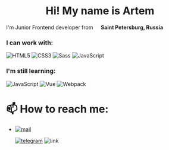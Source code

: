 <!--
**askomarov/askomarov** is a ✨ _special_ ✨ repository because its `README.md` (this file) appears on your GitHub profile.

Here are some ideas to get you started:

- 🔭 I’m currently working on ...
- 🌱 I’m currently learning ...
- 👯 I’m looking to collaborate on ...
- 🤔 I’m looking for help with ...
- 💬 Ask me about ...
- 📫 How to reach me: ...
- 😄 Pronouns: ...
- ⚡ Fun fact: ...
-->

<h1 align="center">Hi! My name is Artem</h1>
<!--
<h2 align="center">
  <img src="https://emojis.slackmojis.com/emojis/images/1602241199/10777/keanu-thanks.gif?1602241199" width="64" />
  <br />
  Welcome to my page!
  <br />
  <br />
  <p align="center">
    <a href="https://www.linkedin.com/in/arusanoff/" target="_blank" rel="noreferrer noopener">
      <img alt="Linkedin" src="https://img.shields.io/badge/-arusanoff-blue?style=flat&logo=Linkedin&logoColor=white&link=https://www.linkedin.com/in/arusanoff/" />
    </a>
    <a href="https://twitter.com/andrew_rusanoff" target="_blank" rel="noreferrer noopener">
      <img alt="Twitter" src="https://img.shields.io/badge/-@andrew_rusanoff-1ca0f1?style=flat&labelColor=1ca0f1&logo=twitter&logoColor=white&link=https://twitter.com/andrew_rusanoff" />
    </a>
    <a href="https://www.instagram.com/aa.rusanoff/" target="_blank" rel="noreferrer noopener">
      <img alt="Instagram" src="https://img.shields.io/badge/-@aa.rusanoff-purple?style=flat&logo=instagram&logoColor=white&link=https://www.instagram.com/aa.rusanoff/" />
    </a>
    <a href="mailto:askomarov13@mail.ru">
      <img alt="mail" src="https://img.shields.io/badge/-andrew.rusanoff-c14438?style=flat&logo=Gmail&logoColor=white&link=mailto:andrew.rusanoff@gmail.com" />
    </a>
  </p>
</h2> 
-->
<p>
  I'm Junior Frontend developer from
  <img src="https://www.flaticon.com/svg/static/icons/svg/323/323300.svg" width="13"/> <b>Saint Petersburg, Russia</b>
  <br />
</p>

<h3>I can work with:</h3>
<p>
  <img alt="HTML5" src="https://img.shields.io/badge/-HTML5-E34F26?style=flat-square&logo=html5&logoColor=white" />
  <img alt="CSS3" src="http://img.shields.io/badge/-CSS3-0479BE?style=flat-square&logo=css3&logoColor=white" />
  <img alt="Sass" src="https://img.shields.io/badge/-Sass-CC6699?style=flat-square&logo=sass&logoColor=white" />
  <img alt="JavaScript" src="http://img.shields.io/badge/-JavaScript-F6DF1C?style=flat-square&logo=javascript&logoColor=grey" />
</p>
<h3>I'm still learning:</h3>
  <p>
    <img alt="JavaScript" src="http://img.shields.io/badge/-JavaScript-F6DF1C?style=flat-square&logo=javascript&logoColor=grey" />
    <img alt="Vue" src="http://img.shields.io/badge/-Vue-3EBA84?style=flat-square&logo=Vue.js&logoColor=white" />
    <img alt="Webpack" src="https://img.shields.io/badge/-Webpack-8DD6F9?style=flat-square&logo=webpack&logoColor=white" />
  </p>

# 📫 How to reach me:
- <a href="mailto:askomarov13@mail.ru">
      <img alt="mail" src="https://img.shields.io/badge/-askomarov-c14438?style=flat&logo=mail&logoColor=white&link=mailto:askomarov13@mail.ru" />
    </a>
    
    <a href="https://t.me/askomarov"><img alt="telegram" src="https://img.shields.io/badge/askomarov-blue?style=plastic&logo=telegram"/></a>
![link](https://img.shields.io/badge/askomarov-blue?style=plastic&logo=telegram)
